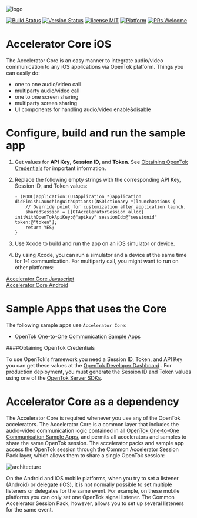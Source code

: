 ![logo](./tokbox-logo.png)

[![Build Status](https://travis-ci.com/opentok/accelerator-core-ios.svg?token=Bgz48rVAyAihVsymz2iz&branch=master)](https://travis-ci.com/opentok/accelerator-core-ios)
[![Version Status](https://img.shields.io/cocoapods/v/OTAcceleratorCore.svg)](https://cocoapods.org/pods/OTAcceleratorCore)
[![license MIT](https://img.shields.io/cocoapods/l/OTAcceleratorCore.svg)](https://cocoapods.org/pods/OTAcceleratorCore)
[![Platform](https://img.shields.io/cocoapods/p/OTAcceleratorCore.svg)](https://cocoapods.org/pods/OTAcceleratorCore)
[![PRs Welcome](https://img.shields.io/badge/PRs-welcome-brightgreen.svg)](http://makeapullrequest.com)

# Accelerator Core iOS <br/>

The Accelerator Core is an easy manner to integrate audio/video communication to any iOS applications via OpenTok platform. Things you can easily do:

- one to one audio/video call
- multiparty audio/video call
- one to one screen sharing
- multiparty screen sharing
- UI components for handling audio/video enable&disable

# Configure, build and run the sample app <br/>

1. Get values for **API Key**, **Session ID**, and **Token**. See [Obtaining OpenTok Credentials](#obtaining-opentok-credentials) for important information.

1. Replace the following empty strings with the corresponding API Key, Session ID, and Token values:

    ```objc
    - (BOOL)application:(UIApplication *)application didFinishLaunchingWithOptions:(NSDictionary *)launchOptions {
        // Override point for customization after application launch.
        sharedSession = [[OTAcceleratorSession alloc] initWithOpenTokApiKey:@"apikey" sessionId:@"sessionid" token:@"token"];
        return YES;
    }
    ```

1. Use Xcode to build and run the app on an iOS simulator or device.

1. By using Xcode, you can run a simulator and a device at the same time for 1-1 communication. For multiparty call, you might want to run on other platforms:

[Accelerator Core Javascript](https://github.com/opentok/accelerator-core-js) <br />
[Accelerator Core Android](https://github.com/opentok/accelerator-core-android)

# Sample Apps that uses the Core

The following sample apps use `Accelerator Core`:

- [OpenTok One-to-One Communication Sample Apps](https://github.com/opentok/one-to-one-sample-apps) 



####Obtaining OpenTok Credentials

To use OpenTok's framework you need a Session ID, Token, and API Key you can get these values at the [OpenTok Developer Dashboard](https://dashboard.tokbox.com/) . For production deployment, you must generate the Session ID and Token values using one of the [OpenTok Server SDKs](https://tokbox.com/developer/sdks/server/).

# Accelerator Core as a dependency <br/>
The Accelerator Core is required whenever you use any of the OpenTok accelerators. The Accelerator Core is a common layer that includes the audio-video communication logic contained in all [OpenTok One-to-One Communication Sample Apps](https://github.com/opentok/one-to-one-sample-apps), and permits all accelerators and samples to share the same OpenTok session. The accelerator packs and sample app access the OpenTok session through the Common Accelerator Session Pack layer, which allows them to share a single OpenTok session:

![architecture](./accpackarch.png)

On the Android and iOS mobile platforms, when you try to set a listener (Android) or delegate (iOS), it is not normally possible to set multiple listeners or delegates for the same event. For example, on these mobile platforms you can only set one OpenTok signal listener. The Common Accelerator Session Pack, however, allows you to set up several listeners for the same event. 
